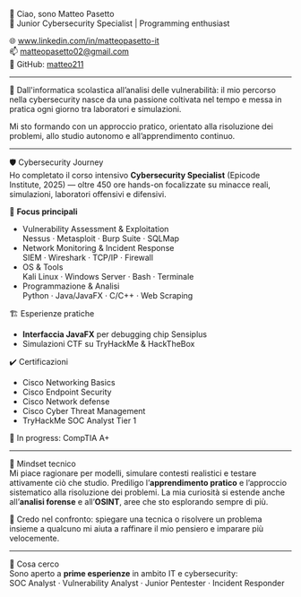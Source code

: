 👋 Ciao, sono Matteo Pasetto  
🔐 Junior Cybersecurity Specialist | Programming enthusiast

🌐 www.linkedin.com/in/matteopasetto-it  
📫 matteopasetto02@gmail.com  
🐙 GitHub: [matteo211](https://github.com/matteo211)

---

🎯 Dall'informatica scolastica all’analisi delle vulnerabilità: il mio percorso nella cybersecurity nasce da una passione coltivata nel tempo e messa in pratica ogni giorno tra laboratori e simulazioni.

Mi sto formando con un approccio pratico, orientato alla risoluzione dei problemi, allo studio autonomo e all’apprendimento continuo.

---

🛡 Cybersecurity Journey  
Ho completato il corso intensivo **Cybersecurity Specialist** (Epicode Institute, 2025) — oltre 450 ore hands-on focalizzate su minacce reali, simulazioni, laboratori offensivi e difensivi.

📌 **Focus principali**  
- Vulnerability Assessment & Exploitation  
  Nessus · Metasploit · Burp Suite · SQLMap  
- Network Monitoring & Incident Response  
  SIEM · Wireshark · TCP/IP · Firewall  
- OS & Tools  
  Kali Linux · Windows Server · Bash · Terminale  
- Programmazione & Analisi  
  Python · Java/JavaFX · C/C++ · Web Scraping

🏗 Esperienze pratiche  
- **Interfaccia JavaFX** per debugging chip Sensiplus  
- Simulazioni CTF su TryHackMe & HackTheBox  

✔️ Certificazioni  
- Cisco Networking Basics
- Cisco Endpoint Security
- Cisco Network defense
- Cisco Cyber Threat Management
- TryHackMe SOC Analyst Tier 1

🚧 In progress: CompTIA A+ 


---

🧠 Mindset tecnico  
Mi piace ragionare per modelli, simulare contesti realistici e testare attivamente ciò che studio. Prediligo l’**apprendimento pratico** e l’approccio sistematico alla risoluzione dei problemi. La mia curiosità si estende anche all’**analisi forense** e all’**OSINT**, aree che sto esplorando sempre di più.

👥 Credo nel confronto: spiegare una tecnica o risolvere un problema insieme a qualcuno mi aiuta a raffinare il mio pensiero e imparare più velocemente.

---

🎯 Cosa cerco  
Sono aperto a **prime esperienze** in ambito IT e cybersecurity:  
SOC Analyst · Vulnerability Analyst · Junior Pentester · Incident Responder


